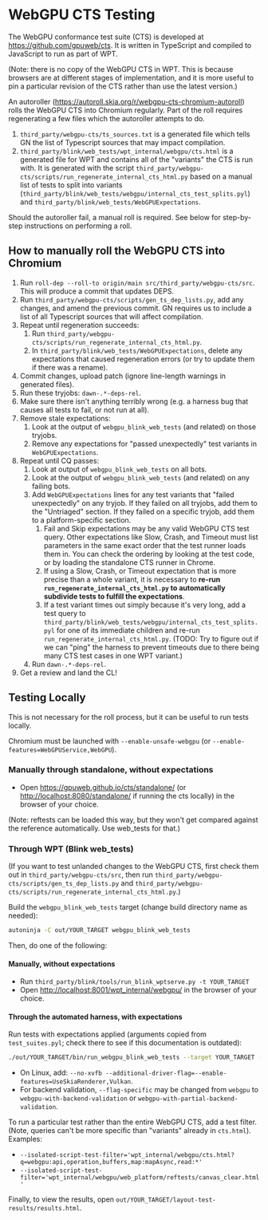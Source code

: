 # WebGPU CTS Testing

The WebGPU conformance test suite (CTS) is developed at
<https://github.com/gpuweb/cts>. It is written in TypeScript and compiled to
JavaScript to run as part of WPT.

(Note: there is no copy of the WebGPU CTS in WPT. This is because browsers are
at different stages of implementation, and it is more useful to pin a particular
revision of the CTS rather than use the latest version.)

An autoroller (https://autoroll.skia.org/r/webgpu-cts-chromium-autoroll) rolls the WebGPU
CTS into Chromium regularly. Part of the roll requires regenerating a few files which the
autoroller attempts to do.
1. `third_party/webgpu-cts/ts_sources.txt` is a generated file which tells GN the list of Typescript
   sources that may impact compilation.
1. `third_party/blink/web_tests/wpt_internal/webgpu/cts.html` is a generated file for WPT and
   contains all of the "variants" the CTS is run with. It is generated with the script
   `third_party/webgpu-cts/scripts/run_regenerate_internal_cts_html.py` based on a manual list of
   tests to split into variants (`third_party/blink/web_tests/webgpu/internal_cts_test_splits.pyl`)
   and `third_party/blink/web_tests/WebGPUExpectations`.

Should the autoroller fail, a manual roll is required.
See below for step-by-step instructions on performing a roll.

## How to manually roll the WebGPU CTS into Chromium

1. Run `roll-dep --roll-to origin/main src/third_party/webgpu-cts/src`. This will produce a commit
   that updates DEPS.
1. Run `third_party/webgpu-cts/scripts/gen_ts_dep_lists.py`, add any changes, and amend the previous
   commit. GN requires us to include a list of all Typescript sources that will affect compilation.
1. Repeat until regeneration succeeds:
    1. Run `third_party/webgpu-cts/scripts/run_regenerate_internal_cts_html.py`.
    1. In `third_party/blink/web_tests/WebGPUExpectations`,
        delete any expectations that caused regeneration errors
        (or try to update them if there was a rename).
1. Commit changes, upload patch (ignore line-length warnings in generated files).
1. Run these tryjobs: `dawn-.*-deps-rel`.
1. Make sure there isn't anything terribly wrong
    (e.g. a harness bug that causes all tests to fail, or not run at all).
1. Remove stale expectations:
    1. Look at the output of `webgpu_blink_web_tests` (and related)
        on those tryjobs.
    1. Remove any expectations for "passed unexpectedly" test variants
        in `WebGPUExpectations`.
1. Repeat until CQ passes:
    1. Look at output of `webgpu_blink_web_tests` on all bots.
    1. Look at the output of `webgpu_blink_web_tests` (and related)
        on any failing bots.
    1. Add `WebGPUExpectations` lines for any test variants that
        "failed unexpectedly" on any tryjob.
        If they failed on all tryjobs, add them to the "Untriaged" section.
        If they failed on a specific tryjob, add them to a platform-specific section.
        1. Fail and Skip expectations may be any valid WebGPU CTS test query. Other expectations
           like Slow, Crash, and Timeout must list parameters in the same exact order that the
           test runner loads them in. You can check the ordering by looking at the test code, or
           by loading the standalone CTS runner in Chrome.
        1. If using a Slow, Crash, or Timeout expectation that is more precise than a whole variant,
            it is necessary to **re-run `run_regenerate_internal_cts_html.py`
            to automatically subdivide tests to fulfill the expectations**.
        1. If a test variant times out simply because it's very long,
            add a test query to `third_party/blink/web_tests/webgpu/internal_cts_test_splits.pyl`
            for one of its immediate children and re-run `run_regenerate_internal_cts_html.py`.
            (TODO: Try to figure out if we can "ping" the harness to prevent
            timeouts due to there being many CTS test cases in one WPT variant.)
    1. Run `dawn-.*-deps-rel`.
1. Get a review and land the CL!

## Testing Locally

This is not necessary for the roll process, but it can be useful to run tests locally.

Chromium must be launched with `--enable-unsafe-webgpu`
(or `--enable-features=WebGPUService,WebGPU`).

### Manually through standalone, without expectations

- Open <https://gpuweb.github.io/cts/standalone/>
    (or <http://localhost:8080/standalone/> if running the cts locally)
    in the browser of your choice.

(Note: reftests can be loaded this way, but they won't get compared against the
reference automatically. Use web_tests for that.)

### Through WPT (Blink web_tests)

(If you want to test unlanded changes to the WebGPU CTS, first check them out in
`third_party/webgpu-cts/src`, then run
`third_party/webgpu-cts/scripts/gen_ts_dep_lists.py` and
`third_party/webgpu-cts/scripts/run_regenerate_internal_cts_html.py`.)

Build the `webgpu_blink_web_tests` target (change build directory name as needed):

```sh
autoninja -C out/YOUR_TARGET webgpu_blink_web_tests
```

Then, do one of the following:

#### Manually, without expectations

- Run `third_party/blink/tools/run_blink_wptserve.py -t YOUR_TARGET`
- Open <http://localhost:8001/wpt_internal/webgpu/> in the browser of your choice.

#### Through the automated harness, with expectations

Run tests with expectations applied (arguments copied from `test_suites.pyl`;
check there to see if this documentation is outdated):

```sh
./out/YOUR_TARGET/bin/run_webgpu_blink_web_tests --target YOUR_TARGET --flag-specific=webgpu
```

- On Linux, add:
    `--no-xvfb --additional-driver-flag=--enable-features=UseSkiaRenderer,Vulkan`.
- For backend validation, `--flag-specific` may be changed from `webgpu` to
    `webgpu-with-backend-validation` or `webgpu-with-partial-backend-validation`.

To run a particular test rather than the entire WebGPU CTS, add a test filter.
(Note, queries can't be more specific than "variants" already in `cts.html`).
Examples:
- `--isolated-script-test-filter='wpt_internal/webgpu/cts.html?q=webgpu:api,operation,buffers,map:mapAsync,read:*'`
- `--isolated-script-test-filter='wpt_internal/webgpu/web_platform/reftests/canvas_clear.html'`

Finally, to view the results, open `out/YOUR_TARGET/layout-test-results/results.html`.
